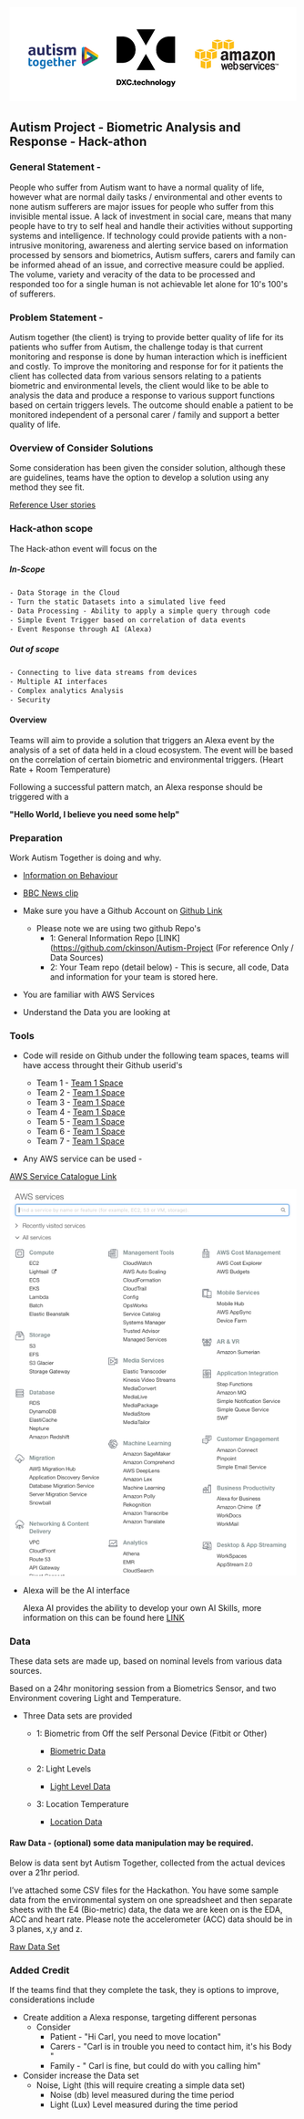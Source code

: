 ![Header](./images/header.png)

## Autism Project - Biometric Analysis and Response - Hack-athon

### General Statement -

People who suffer from Autism want to have a normal quality of life, however what are normal daily tasks / environmental and other events to none autism sufferers are major issues for people who suffer from this invisible mental issue. A lack of investment in social care, means that many people have to try to self heal and handle their activities without supporting systems and intelligence. If technology could provide patients with a non-intrusive monitoring, awareness and alerting service based on information processed by sensors and biometrics, Autism suffers, carers and family can be informed ahead of an issue, and corrective measure could be applied. The volume, variety and veracity of the data to be processed and responded too for a single human is not achievable let alone for 10's 100's of sufferers.

### Problem Statement -

Autism together (the client) is trying to provide better quality of life for its patients who suffer from Autism, the challenge today is that current monitoring and response is done by human interaction which is inefficient and costly. To improve the monitoring and response for for it patients the client has collected data from various sensors relating to a patients biometric and environmental levels, the client would like to be able to analysis the data and produce a response to various support functions based on certain triggers levels. The outcome should enable a patient to be monitored independent of a personal carer / family and support a better quality of life.

### Overview of Consider Solutions

Some consideration has been given the consider solution, although these are guidelines, teams have the option to develop a solution using any method they see fit.

[Reference User stories](./Data%20Story%20-%20Improve%20Care.md)

### Hack-athon scope

The Hack-athon event will focus on the

##### In-Scope
    - Data Storage in the Cloud
    - Turn the static Datasets into a simulated live feed
    - Data Processing - Ability to apply a simple query through code
    - Simple Event Trigger based on correlation of data events
    - Event Response through AI (Alexa)

##### Out of scope
    - Connecting to live data streams from devices
    - Multiple AI interfaces
    - Complex analytics Analysis
    - Security

#### Overview

Teams will aim to provide a solution that triggers an Alexa event by the analysis of a set of data held in a cloud ecosystem. The event will be based on the correlation of certain biometric and environmental triggers. (Heart Rate + Room Temperature)

Following a successful pattern match, an Alexa response should be triggered with a

  <b>"Hello World, I believe you need some help"</b>

### Preparation

Work Autism Together is doing and why.

  - [Information on Behaviour](https://www.autism.org.uk/about/behaviour/meltdowns.aspx)
  - [BBC News clip](https://www.bbc.co.uk/news/av/health-44680214/the-watch-that-could-help-manage-severe-autism?SThisFB=)

- Make sure you have a Github Account on [Github Link](https://github.com)  
  - Please note we are using two github Repo's
    - 1: General Information Repo [LINK](https://github.com/ckinson/Autism-Project (For reference Only / Data Sources)
    - 2: Your Team repo (detail below) - This is secure, all code, Data and information for your team is stored here.
- You are familiar with AWS Services
- Understand the Data you are looking at


### Tools

  - Code will reside on  Github under the following team spaces, teams will have access throught their Github userid's

    - Team 1 - [Team 1 Space](https://github.com/ckinson/DTC-Hackathon-Team1)
    - Team 2 - [Team 1 Space](https://github.com/ckinson/DTC-Hackathon-Team2)
    - Team 3 - [Team 1 Space](https://github.com/ckinson/DTC-Hackathon-Team3)
    - Team 4 - [Team 1 Space](https://github.com/ckinson/DTC-Hackathon-Team4)
    - Team 5 - [Team 1 Space](https://github.com/ckinson/DTC-Hackathon-Team5)
    - Team 6 - [Team 1 Space](https://github.com/ckinson/DTC-Hackathon-Team6)
    - Team 7 - [Team 1 Space](https://github.com/ckinson/DTC-Hackathon-Team7)

  - Any AWS service can be used -

  [AWS Service Catalogue Link](https://console.aws.amazon.com/console/home?region=us-east-1)

  ![AWS Service Cat](./images/awscat.png)

  - Alexa will be the AI interface

    Alexa AI provides the ability to develop your own AI Skills, more information on this can be found here [LINK](https://developer.amazon.com/alexa-skills-kit)

### Data

These data sets are made up, based on nominal levels from various data sources.

Based on a 24hr monitoring session from a Biometrics Sensor, and two Environment covering Light and Temperature.

  - Three Data sets are provided
    - 1: Biometric from Off the self Personal Device (Fitbit or Other)
      - [Biometric Data](https://github.com/ckinson/Autism-Project/blob/master/Data/Biometrics-Data_Set-24Hrs.csv)

    - 2: Light Levels
      - [Light Level Data](https://github.com/ckinson/Autism-Project/blob/master/Data/LightLUX-Data_Set-24Hrs.csv)

    - 3: Location Temperature
      - [Location Data](https://github.com/ckinson/Autism-Project/blob/master/Data/RoomTemp-Data_Set-24Hrs.csv)

 #### Raw Data - (optional) some data manipulation may be required.

 Below is data sent byt Autism Together, collected from the actual devices over a 21hr period.

 I’ve attached some CSV files for the Hackathon. You have some sample data from the environmental system on one spreadsheet and then separate sheets with the E4 (Bio-metric) data, the data we are keen on is the EDA, ACC and heart rate. Please note the accelerometer (ACC) data should be in 3 planes, x,y and z.

 [Raw Data Set](https://github.com/ckinson/Autism-Project/tree/master/Data/Real_Data)


### Added Credit

If the teams find that they complete the task, they is options to improve, considerations include

  - Create addition a Alexa response, targeting different personas
    - Consider
        - Patient - "Hi Carl, you need to move location"
        - Carers - "Carl is in trouble you need to contact him, it's his Body "
        - Family - " Carl is fine, but could do with you calling him"
  - Consider increase the Data set
    - Noise, Light (this will require creating a simple data set)
      - Noise (db) level measured during the time period
      - Light (Lux) Level measured during the time period
